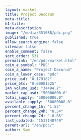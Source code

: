```yaml
---
layout: market
title: Project Decorum
meta-title: 
h1-title: 
meta-description: 
image: "/media/351088/pdc.png"
published: true
allow_search_engine: false
sitemap: false
enable_comment: false
sort_order: 531
permalink: "/en/pdc/market.html"
coin_a_symbol: "PDC"
coin_a_name: "Project Decorum"
coin_a_lower_case: "pdc"
price_usd: "0.179182"
price_btc: "0.00001525"
24h_volume_usd: "34484.2"
market_cap_usd: "50000000.0"
total_supply: "50000000.0"
available_supply: "50000000.0"
percent_change_1h: "1.55"
percent_change_24h: "8.54"
percent_change_7d: "-8.65"
last_updated: "1517140749"
parent-url: "/en/pdc/"
author: Sam
---
```


